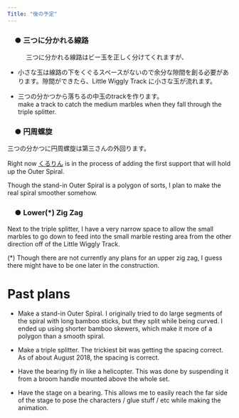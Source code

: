 ```yaml
---
Title: "後の予定"
---
```


### 　● 三つに分かれる線路

　　　三つに分かれる線路はビー玉を正しく分けてくれますが、 

* 小さな玉は線路の下をくぐるスペースがないので余分な隙間を創る必要があります。隙間ができたら、Little Wiggly Track に小さな玉が流れます。
 


* 三つの分かつから落ちるの中玉のtrackを作ります。
 <br>make a track to catch the medium marbles when they fall through the triple splitter.

### 　● 円周螺旋  <!-- outer spiral -->

三つの分かつに円周螺旋は第三さんの外回ります。<!-- Feeding into the Triple Splitter, the Outer Spiral will circumnavigate the entire track. -->  <!-- Large and medium marbles will roll around the entire track in a clockwise motion (as seen from the top),  -->  <!-- and small marbles will feed into the triple splitter from the other direction, though I don't know exactly how far around the track they will go. -->

<!-- One idea I just now had is to allow the small marbles to circumnavigate the track on an inner loop, going the opposite direction. -->

Right now [くるりん](/rg) is in the process of adding the first support that will hold up the Outer Spiral.

Though the stand-in Outer Spiral is a polygon of sorts, I plan to make the real spiral smoother somehow.

### 　● Lower(*) Zig Zag

Next to the triple splitter, I have a very narrow space to allow the small marbles to go down to feed into the small marble resting area from the other direction off of the Little Wiggly Track.

(*) Though there are not currently any plans for an upper zig zag, I guess there might have to be one later in the construction.

# Past plans

* Make a stand-in Outer Spiral.   I originally tried to do large segments of the spiral with long bamboo sticks, but they split while being curved.  I ended up using shorter bamboo skewers, which make it more of a polygon than a smooth spiral.

* Make a triple splitter.  The trickiest bit was getting the spacing correct.  As of about August 2018, the spacing is correct.

* Have the bearing fly in like a helicopter.  This was done by suspending it from a broom handle mounted above the whole set.

* Have the stage on a bearing.  This allows me to easily reach the far side of the stage to pose the characters / glue stuff / etc while making the animation.

